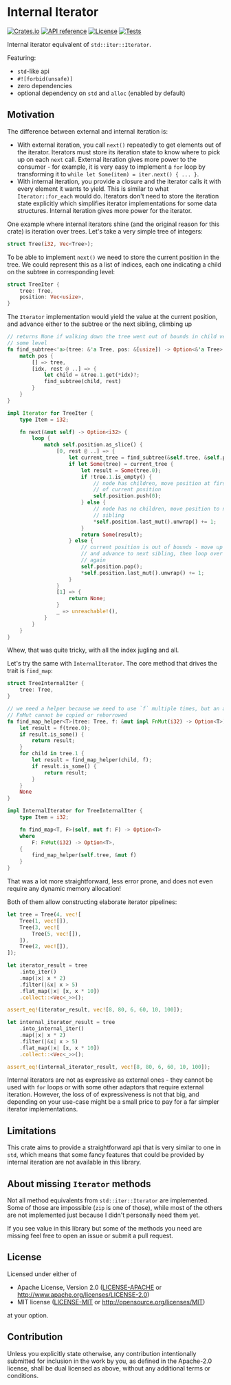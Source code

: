 # Internal Iterator

[![Crates.io](https://img.shields.io/crates/v/internal-iterator.svg)](https://crates.io/crates/internal-iterator)
[![API reference](https://docs.rs/internal-iterator/badge.svg)](https://docs.rs/internal-iterator/)
[![License](https://img.shields.io/badge/license-MIT_OR_Apache--2.0-blue.svg)](
https://github.com/jDomantas/internal-iterator#license)
[![Tests](https://github.com/jDomantas/internal-iterator/workflows/Tests/badge.svg)](https://github.com/jDomantas/internal-iterator/actions?query=workflow%3ATests+branch%3Amaster)

Internal iterator equivalent of `std::iter::Iterator`.

Featuring:

* `std`-like api
* `#![forbid(unsafe)]`
* zero dependencies
* optional dependency on `std` and `alloc` (enabled by default)

## Motivation

The difference between external and internal iteration is:

* With external iteration, you call `next()` repeatedly to get elements out of
the iterator. Iterators must store its iteration state to know where to pick up
on each `next` call. External iteration gives more power to the consumer - for
example, it is very easy to implement a `for` loop by transforming it to
`while let Some(item) = iter.next() { ... }`.
* With internal iteration, you provide a closure and the iterator calls it with
every element it wants to yield. This is similar to what `Iterator::for_each`
would do. Iterators don't need to store the iteration state explicitly which
simplifies iterator implementations for some data structures. Internal iteration
gives more power for the iterator.

One example where internal iterators shine (and the original reason for this crate) is iteration over trees. Let's take a very simple tree of integers:

```rust
struct Tree(i32, Vec<Tree>);
```

To be able to implement `next()` we need to store the current position in the
tree. We could represent this as a list of indices, each one indicating a child
on the subtree in corresponding level:

```rust
struct TreeIter {
    tree: Tree,
    position: Vec<usize>,
}
```

The `Iterator` implementation would yield the value at the current position, and
advance either to the subtree or the next sibling, climbing up

```rust
// returns None if walking down the tree went out of bounds in child vector in
// some level
fn find_subtree<'a>(tree: &'a Tree, pos: &[usize]) -> Option<&'a Tree> {
    match pos {
        [] => tree,
        [idx, rest @ ..] => {
            let child = &tree.1.get(*idx)?;
            find_subtree(child, rest)
        }
    }
}

impl Iterator for TreeIter {
    type Item = i32;

    fn next(&mut self) -> Option<i32> {
        loop {
            match self.position.as_slice() {
                [0, rest @ ..] => {
                    let current_tree = find_subtree(&self.tree, &self.position);
                    if let Some(tree) = current_tree {
                        let result = Some(tree.0);
                        if !tree.1.is_empty() {
                            // node has children, move position at first child
                            // of current position
                            self.position.push(0);
                        } else {
                            // node has no children, move position to next
                            // sibling
                            *self.position.last_mut().unwrap() += 1;
                        }
                        return Some(result);
                    } else {
                        // current position is out of bounds - move up by one
                        // and advance to next sibling, then loop over to try
                        // again
                        self.position.pop();
                        *self.position.last_mut().unwrap() += 1;
                    }
                }
                [1] => {
                    return None;
                }
                _ => unreachable!(),
            }
        }
    }
}
```

Whew, that was quite tricky, with all the index jugling and all.

Let's try the same with `InternalIterator`. The core method that drives the
trait is `find_map`:

```rust
struct TreeInternalIter {
    tree: Tree,
}

// we need a helper because we need to use `f` multiple times, but an arbitrary
// FnMut cannot be copied or reborrowed
fn find_map_helper<T>(tree: Tree, f: &mut impl FnMut(i32) -> Option<T>) -> Option<T> {
    let result = f(tree.0);
    if result.is_some() {
        return result;
    }
    for child in tree.1 {
        let result = find_map_helper(child, f);
        if result.is_some() {
            return result;
        }
    }
    None
}

impl InternalIterator for TreeInternalIter {
    type Item = i32;

    fn find_map<T, F>(self, mut f: F) -> Option<T>
    where
        F: FnMut(i32) -> Option<T>,
    {
        find_map_helper(self.tree, &mut f)
    }
}
```

That was a lot more straightforward, less error prone, and does not even require
any dynamic memory allocation!

Both of them allow constructing elaborate iterator pipelines:

```rust
let tree = Tree(4, vec![
    Tree(1, vec![]),
    Tree(3, vec![
        Tree(5, vec![]),
    ]),
    Tree(2, vec![]),
]);

let iterator_result = tree
    .into_iter()
    .map(|x| x * 2)
    .filter(|&x| x > 5)
    .flat_map(|x| [x, x * 10])
    .collect::<Vec<_>>();

assert_eq!(iterator_result, vec![8, 80, 6, 60, 10, 100]);

let internal_iterator_result = tree
    .into_internal_iter()
    .map(|x| x * 2)
    .filter(|&x| x > 5)
    .flat_map(|x| [x, x * 10])
    .collect::<Vec<_>>();

assert_eq!(internal_iterator_result, vec![8, 80, 6, 60, 10, 100]);
```

Internal iterators are not as expressive as external ones - they cannot be used
with `for` loops or with some other adaptors that require external iteration.
However, the loss of of expressiveness is not that big, and depending on your
use-case might be a small price to pay for a far simpler iterator
implementations.

## Limitations

This crate aims to provide a straightforward api that is very similar to one in
`std`, which means that some fancy features that could be provided by internal
iteration are not available in this library.

## About missing `Iterator` methods

Not all method equivalents from `std::iter::Iterator` are implemented. Some of
those are impossible (`zip` is one of those), while most of the others are not
implemented just because I didn't personally need them yet.

If you see value in this library but some of the methods you need are missing
feel free to open an issue or submit a pull request.

## License

Licensed under either of

* Apache License, Version 2.0
    ([LICENSE-APACHE](LICENSE-APACHE) or http://www.apache.org/licenses/LICENSE-2.0)
* MIT license
    ([LICENSE-MIT](LICENSE-MIT) or http://opensource.org/licenses/MIT)

at your option.

## Contribution

Unless you explicitly state otherwise, any contribution intentionally submitted
for inclusion in the work by you, as defined in the Apache-2.0 license, shall be
dual licensed as above, without any additional terms or conditions.
